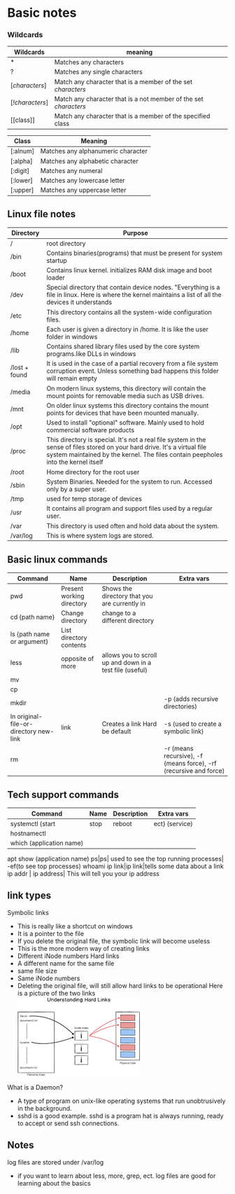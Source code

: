 # Basic notes
### Wildcards
Wildcards|meaning
-|-
*|Matches any characters
?|Matches any single characters
[<i>characters</i>]| Match any character that is a member of the set <i>characters</i>
[<i>!characters</i>]| Match any character that is a not member of the set <i>characters</i>
[[class]]|Match any character that is a member of the specified class 

Class|Meaning
-|-
[:alnum]|Matches any alphanumeric character
[:alpha]|Matches any alphabetic character
[:digit]|Matches any numeral
[:lower]|Matches any lowercase letter
[:upper]|Matches any uppercase letter

## Linux file notes

Directory|Purpose
-|-
/|root directory
/bin|Contains binaries(programs) that must be present for system startup
/boot|Contains linux kernel. initializes RAM disk image and boot loader
/dev|Special directory that contain device nodes. "Everything is a file in linux. Here is where the kernel maintains a list of all the devices it understands
/etc|This directory contains all the system-wide configuration files. 
/home|Each user is given a directory in /home. It is like the user folder in windows
/lib| Contains shared library files used by the core system programs.like DLLs in windows
/lost + found|It is used in the case of a partial recovery from a file system corruption event. Unless something bad happens this folder will remain empty
/media|On modern linux systems, this directory will contain the mount points for removable media such as USB drives. 
/mnt|On older linux systems this directory contains the mount points for devices that have been mounted manually.
/opt|Used to install "optional" software. Mainly used to hold commercial software products
/proc|This directory is special. It's not a real file system in the sense of files stored on your hard drive. It's a virtual file system maintained by the kernel. The files contain peepholes into the kernel itself
/root|Home directory for the root user
/sbin|System Binaries. Needed for the system to run. Accessed only by a super user.
/tmp|used for temp storage of devices
/usr|It contains all program and support files used by a regular user.
/var|This directory is used often and hold data about the system.
/var/log| This is where system logs are stored.


## Basic linux commands
Command|Name|Description|Extra vars
-|-|-|-
pwd|Present working directory|Shows the directory that you are currently in
cd {path name}|Change directory| change to a different directory
ls {path name or argument}| List directory contents|
less|opposite of more| allows you to scroll up and down in a test file (useful)
mv|
cp|
mkdir||| -p (adds recursive directories)
ln original-file-or-directory new-link|link|Creates a link Hard be default|-s (used to create a symbolic link)
rm|||-r (means recursive), -f (means force), -rf (recursive and force)

## Tech support commands
Command|Name|Description|Extra vars
-|-|-|-
systemctl {start|stop|reboot|ect} (service)
hostnamectl|
which (application name)|
apt show (application name)
ps|ps| used to see the top running processes| -ef(to see top processes)
whoami
ip link|ip link|tells some data about a link
ip addr | ip address| This will tell you your ip address


## link types

Symbolic links
- This is really like a shortcut on windows
- It is a pointer to the file
- If you delete the original file, the symbolic link will become useless
- This is the more modern way of creating links
- Different iNode numbers
Hard links
- A different name for the same file
- same file size
- Same iNode numbers
- Deleting the original file, will still allow hard links to be operational
Here is a picture of the two links  
![Picture of two link types](../images/symVShardLinks.png)

What is a Daemon?
- A type of program on unix-like operating systems that run unobtrusively in the background. 
- sshd is a good example. sshd is a program hat is always running, ready to accept or send ssh connections.

## Notes
log files are stored under /var/log
- if you want to learn about less, more, grep, ect. log files are good for learning about the basics